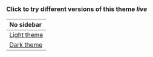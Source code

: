 ### Click to try different versions of this theme _live_

| No sidebar                
|:------------------------- 
| [Light theme](light.html) 
| [Dark theme](dark.html)  



